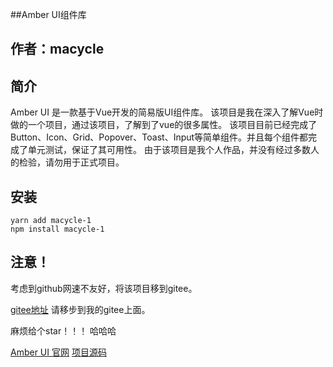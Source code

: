 ##Amber UI组件库

## 作者：macycle

## 简介
Amber UI 是一款基于Vue开发的简易版UI组件库。
该项目是我在深入了解Vue时做的一个项目，通过该项目，了解到了vue的很多属性。
该项目目前已经完成了Button、Icon、Grid、Popover、Toast、Input等简单组件。并且每个组件都完成了单元测试，保证了其可用性。
由于该项目是我个人作品，并没有经过多数人的检验，请勿用于正式项目。


## 安装

```
yarn add macycle-1
npm install macycle-1
```


## 注意！
考虑到github网速不友好，将该项目移到gitee。

[gitee地址](https://gitee.com/macycle)
请移步到我的gitee上面。

麻烦给个star！！！ 
哈哈哈


[Amber UI 官网](http://macycle.gitee.io/amber/)
[项目源码](https://gitee.com/macycle/amber)
